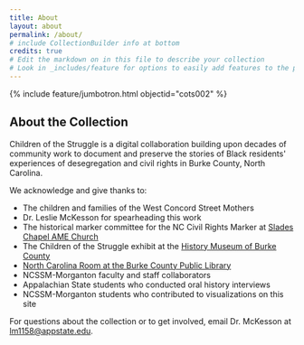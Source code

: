 ```yaml
---
title: About
layout: about
permalink: /about/
# include CollectionBuilder info at bottom
credits: true
# Edit the markdown on in this file to describe your collection
# Look in _includes/feature for options to easily add features to the page
---
```


{% include feature/jumbotron.html objectid="cots002" %}

## About the Collection

Children of the Struggle is a digital collaboration building upon decades of community work to document and preserve the stories of Black residents' experiences of desegregation and civil rights in Burke County, North Carolina.

We acknowledge and give thanks to:

- The children and families of the West Concord Street Mothers
- Dr. Leslie McKesson for spearheading this work
- The historical marker committee for the NC Civil Rights Marker at [Slades Chapel AME Church](https://aahc.nc.gov/programs/nc-civil-rights-trail/nc-civil-rights-virtual-trail/slades-chapel-1961)
- The Children of the Struggle exhibit at the [History Museum of Burke County](https://www.thehistorymuseumofburke.org/)
- [North Carolina Room at the Burke County Public Library](https://bcpls.org/index.php/ncroom/)
- NCSSM-Morganton faculty and staff collaborators
- Appalachian State students who conducted oral history interviews
- NCSSM-Morganton students who contributed to visualizations on this site

For questions about the collection or to get involved, email Dr. McKesson at lm1158@appstate.edu.
